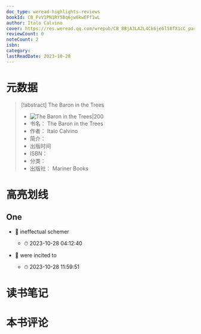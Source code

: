 ```yaml
---
doc_type: weread-highlights-reviews
bookId: CB_FvV1PN1RY58q6jw6kwEFf1wL
author: Italo Calvino
cover: https://res.weread.qq.com/wrepub/CB_8BjA3LA2L4Ck6je6l58fX1cC_parsecover
reviewCount: 0
noteCount: 2
isbn: 
category: 
lastReadDate: 2023-10-28
---
```

# 元数据
> [!abstract] The Baron in the Trees
> - ![ The Baron in the Trees|200](https://res.weread.qq.com/wrepub/CB_8BjA3LA2L4Ck6je6l58fX1cC_parsecover)
> - 书名： The Baron in the Trees
> - 作者： Italo Calvino
> - 简介： 
> - 出版时间 
> - ISBN： 
> - 分类： 
> - 出版社： Mariner Books

# 高亮划线

## One


- 📌 ineffectual schemer 
    - ⏱ 2023-10-28 04:12:40 

- 📌 were incited to 
    - ⏱ 2023-10-28 11:59:51 
# 读书笔记

# 本书评论
